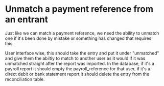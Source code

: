 # Unmatch a payment reference from an entrant

Just like we can match a payment reference, we need the ability to unmatch one if it's been done by mistake or something has changed that requires this.

User interface wise, this should take the entry and put it under "unmatched" and give them the abiltiy to match to another user as it would if it was unmatched straight after the report was imported.  In the database, if it's a payroll report it should empty the payroll_reference for that user, if it's a direct debit or bank statement report it should delete the entry from the reconciliation table.

